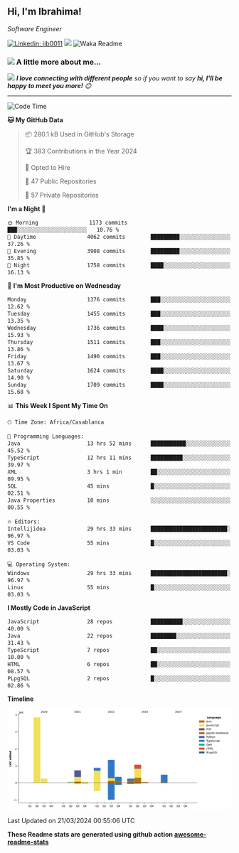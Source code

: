 <h2>Hi, I'm Ibrahima! </h2>
<p><em>Software Engineer 
</em></p>


[![Linkedin: iib0011](https://img.shields.io/badge/-iib0011-blue?style=flat-square&logo=Linkedin&logoColor=white&link=https://www.linkedin.com/in/iib0011/)](https://www.linkedin.com/in/iib0011/)
![](https://visitor-badge.glitch.me/badge?page_id=iib0011)
![Waka Readme](https://github.com/iib0011/iib0011/workflows/Waka%20Readme/badge.svg)


### <img src="https://media.giphy.com/media/VgCDAzcKvsR6OM0uWg/giphy.gif" width="50"> A little more about me...  


<img src="https://media.giphy.com/media/LnQjpWaON8nhr21vNW/giphy.gif" width="60"> <em><b>I love connecting with different people</b> so if you want to say <b>hi, I'll be happy to meet you more!</b> 😊</em>

---
<!--START_SECTION:waka-->
![Code Time](http://img.shields.io/badge/Code%20Time-3%2C135%20hrs%2030%20mins-blue)

**🐱 My GitHub Data** 

> 📦 280.1 kB Used in GitHub's Storage 
 > 
> 🏆 383 Contributions in the Year 2024
 > 
> 💼 Opted to Hire
 > 
> 📜 47 Public Repositories 
 > 
> 🔑 57 Private Repositories 
 > 
**I'm a Night 🦉** 

```text
🌞 Morning                1173 commits        ███░░░░░░░░░░░░░░░░░░░░░░   10.76 % 
🌆 Daytime                4062 commits        █████████░░░░░░░░░░░░░░░░   37.26 % 
🌃 Evening                3908 commits        █████████░░░░░░░░░░░░░░░░   35.85 % 
🌙 Night                  1758 commits        ████░░░░░░░░░░░░░░░░░░░░░   16.13 % 
```
📅 **I'm Most Productive on Wednesday** 

```text
Monday                   1376 commits        ███░░░░░░░░░░░░░░░░░░░░░░   12.62 % 
Tuesday                  1455 commits        ███░░░░░░░░░░░░░░░░░░░░░░   13.35 % 
Wednesday                1736 commits        ████░░░░░░░░░░░░░░░░░░░░░   15.93 % 
Thursday                 1511 commits        ███░░░░░░░░░░░░░░░░░░░░░░   13.86 % 
Friday                   1490 commits        ███░░░░░░░░░░░░░░░░░░░░░░   13.67 % 
Saturday                 1624 commits        ████░░░░░░░░░░░░░░░░░░░░░   14.90 % 
Sunday                   1709 commits        ████░░░░░░░░░░░░░░░░░░░░░   15.68 % 
```


📊 **This Week I Spent My Time On** 

```text
🕑︎ Time Zone: Africa/Casablanca

💬 Programming Languages: 
Java                     13 hrs 52 mins      ███████████░░░░░░░░░░░░░░   45.52 % 
TypeScript               12 hrs 11 mins      ██████████░░░░░░░░░░░░░░░   39.97 % 
XML                      3 hrs 1 min         ██░░░░░░░░░░░░░░░░░░░░░░░   09.95 % 
SQL                      45 mins             █░░░░░░░░░░░░░░░░░░░░░░░░   02.51 % 
Java Properties          10 mins             ░░░░░░░░░░░░░░░░░░░░░░░░░   00.55 % 

🔥 Editors: 
Intellijidea             29 hrs 33 mins      ████████████████████████░   96.97 % 
VS Code                  55 mins             █░░░░░░░░░░░░░░░░░░░░░░░░   03.03 % 

💻 Operating System: 
Windows                  29 hrs 33 mins      ████████████████████████░   96.97 % 
Linux                    55 mins             █░░░░░░░░░░░░░░░░░░░░░░░░   03.03 % 
```

**I Mostly Code in JavaScript** 

```text
JavaScript               28 repos            ██████████░░░░░░░░░░░░░░░   40.00 % 
Java                     22 repos            ████████░░░░░░░░░░░░░░░░░   31.43 % 
TypeScript               7 repos             ██░░░░░░░░░░░░░░░░░░░░░░░   10.00 % 
HTML                     6 repos             ██░░░░░░░░░░░░░░░░░░░░░░░   08.57 % 
PLpgSQL                  2 repos             █░░░░░░░░░░░░░░░░░░░░░░░░   02.86 % 
```



**Timeline**

![Lines of Code chart](https://raw.githubusercontent.com/iib0011/iib0011/master/assets/bar_graph.png)


 Last Updated on 21/03/2024 00:55:06 UTC
<!--END_SECTION:waka-->

**These Readme stats are generated using github action [awesome-readme-stats](https://github.com/iib0011/waka-readme-stats)**
